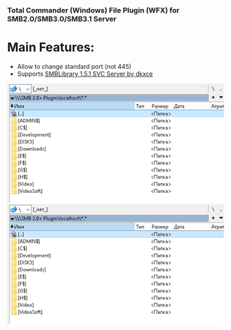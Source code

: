 ### Total Commander (Windows) File Plugin (WFX) for SMB2.0/SMB3.0/SMB3.1 Server ###

Main Features:     
==============     
- Allow to change standard port (not 445)
- Supports [SMBLibrary 1.5.1 SVC Server by dkxce](https://github.com/dkxce/SMBLibrary)

<img src="image1.png"/>     
<img src="image1.png"/>     
